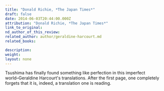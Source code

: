 ```yaml
---
title: "Donald Richie, *The Japan Times*"
draft: false
date: 2014-06-03T20:44:00.000Z
attribution: "Donald Richie, *The Japan Times*"
link_to_original:
nd_author_of_this_review:
related_author: author/geraldine-harcourt.md
related_books:

description:
weight:
layout: none
---
```

Tsushima has finally found something like perfection in this imperfect world–Geraldine Harcourt's translations. After the first page, one completely forgets that it is, indeed, a translation one is reading.

